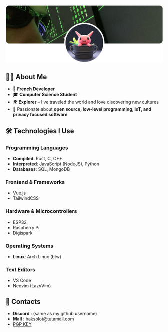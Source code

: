 <img src="banner.png" alt="Personal Banner">

## 👨‍💻 About Me  

- 🥐 **French Developer**  
- 🎓 **Computer Science Student**  
- 🌍 **Explorer** – I’ve traveled the world and love discovering new cultures  
- 🚀 Passionate about **open source, low-level programming, IoT, and privacy focused software** 

## 🛠️ Technologies I Use  

### **Programming Languages**  
- **Compiled**: Rust, C, C++  
- **Interpreted**: JavaScript (NodeJS), Python  
- **Databases**: SQL, MongoDB  

### **Frontend & Frameworks**  
- Vue.js
- TailwindCSS

### **Hardware & Microcontrollers**  
- ESP32  
- Raspberry Pi
- Digispark 

### **Operating Systems**  
- **Linux**: Arch Linux (btw)  

### **Text Editors**  
- VS Code  
- Neovim (LazyVim)

## 💌 Contacts
- **Discord** : (same as my github username)
- **Mail** : haksolot@tutamail.com
- [PGP KEY](https://github.com/haksolot.gpg)
